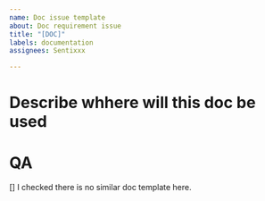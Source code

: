 ```yaml
---
name: Doc issue template
about: Doc requirement issue
title: "[DOC]"
labels: documentation
assignees: Sentixxx

---
```


# Describe whhere will this doc be used


# QA
[] I checked there is no similar doc template here.
